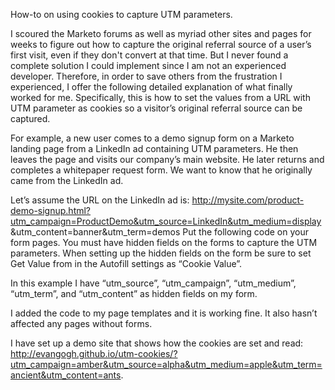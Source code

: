 How-to on using cookies to capture UTM parameters.

I scoured the Marketo forums as well as myriad other sites and pages for weeks to figure out how to capture the original referral source of a user’s first visit, even if they don't convert at that time. But I never found a complete solution I could implement since I am not an experienced developer.  Therefore, in order to save others from the frustration I experienced, I offer the following detailed explanation of what finally worked for me.  Specifically, this is how to set the values from a URL with UTM parameter as cookies so a visitor’s original referral source can be captured. 

For example, a new user comes to a demo signup form on a Marketo landing page from a LinkedIn ad containing UTM parameters. He then leaves the page and visits our company’s main website.  He later returns and completes a whitepaper request form.  We want to know that he originally came from the LinkedIn ad.  

Let’s assume the URL on the LinkedIn ad is: http://mysite.com/product-demo-signup.html?utm_campaign=ProductDemo&utm_source=LinkedIn&utm_medium=display &utm_content=banner&utm_term=demos
Put the following code on your form pages.  You must have hidden fields on the forms to capture the UTM parameters.  When setting up the hidden fields on the form be sure to set Get Value from in the Autofill settings as “Cookie Value”.

In this example I have “utm_source”, “utm_campaign”, “utm_medium”, “utm_term”, and “utm_content” as hidden fields on my form.

<script type="text/javascript">

//This is grabbing the UTM parameters from the URL

function getQueryParams(qs) {

    qs = qs.split("+").join(" ");

    var params = {}, tokens,
    re = /[?&]?([^=]+)=([^&]*)/g;

    while (tokens = re.exec(qs)) {
        params[decodeURIComponent(tokens[1])] = decodeURIComponent(tokens[2]);
    }

    return params;
}

//This is setting the cookies

var query = getQueryParams(document.location.search);

for (var key in query) {

    //console.log(key, query[key]);

    document.cookie = key + "=" + query[key];
}

//This is getting the cookies 

//Id = Marketo field name
var elem = document.getElementById("utm_source");
var elem2 = document.getElementById("utm_campaign");
var elem3 = document.getElementById("utm_medium");
var elem4 = document.getElementById("utm_term");
var elem5 = document.getElementById("utm_content");
elem.value = query.utm_source;
elem2.value = query.utm_campaign;
elem3.value = query.utm_medium;
elem4.value = query.utm_term;
elem5.value = query.utm_content;

//This runs the script when the page loads so the hidden fields are //automatically populated 

window.onload = getQueryParams;

</script>


I added the code to my page templates and it is working fine. It also hasn’t affected any pages without forms.

I have set up a demo site that shows how the cookies are set and read:  http://evangogh.github.io/utm-cookies/?utm_campaign=amber&utm_source=alpha&utm_medium=apple&utm_term=ancient&utm_content=ants.








